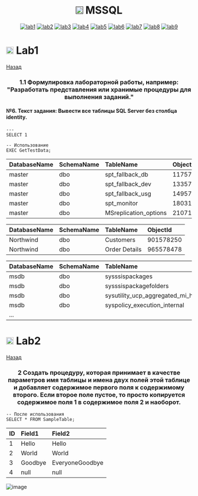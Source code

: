 <h1 name="content" align="center"><a href=""><img src="https://github.com/user-attachments/assets/e080adec-6af7-4bd2-b232-d43cb37024ac" width="20" height="20"/></a> MSSQL</h1>

<p align="center">
  <a href="#-lab1"><img alt="lab1" src="https://img.shields.io/badge/Lab1-blue"></a> 
  <a href="#-lab2"><img alt="lab2" src="https://img.shields.io/badge/Lab2-red"></a>
  <a href="#-lab3"><img alt="lab3" src="https://img.shields.io/badge/Lab3-green"></a>
  <a href="#-lab4"><img alt="lab4" src="https://img.shields.io/badge/Lab4-yellow"></a>
  <a href="#-lab5"><img alt="lab5" src="https://img.shields.io/badge/Lab5-gray"></a>
  <a href="#-lab6"><img alt="lab6" src="https://img.shields.io/badge/Lab6-orange"></a> 
  <a href="#-lab7"><img alt="lab7" src="https://img.shields.io/badge/Lab7-brown"></a>
  <a href="#-lab8"><img alt="lab8" src="https://img.shields.io/badge/Lab8-purple"></a>
  <a href="#-lab9"><img alt="lab9" src="https://img.shields.io/badge/Lab9-violet"></a> 
</p>

# <img src="https://github.com/user-attachments/assets/e080adec-6af7-4bd2-b232-d43cb37024ac" width="20" height="20"/> Lab1
[Назад](#content)
<h3 align="center">
  <a href="#client"></a>
  1.1 Формулировка лабораторной работы, например: "Разработать представления или хранимые процедуры для выполнения заданий."
</h3>

#### №6. Текст задания: Вывести все таблицы SQL Server без столбца identity.
```tsql
--- 
SELECT 1 
```

```tsql
-- Использование
EXEC GetTestData;
```

| DatabaseName | SchemaName | TableName | ObjectId |
| :--- | :--- | :--- | :--- |
| master | dbo | spt\_fallback\_db | 117575457 |
| master | dbo | spt\_fallback\_dev | 133575514 |
| master | dbo | spt\_fallback\_usg | 149575571 |
| master | dbo | spt\_monitor | 1803153469 |
| master | dbo | MSreplication\_options | 2107154552 |

| DatabaseName | SchemaName | TableName | ObjectId |
| :--- | :--- | :--- | :--- |
| Northwind | dbo | Customers | 901578250 |
| Northwind | dbo | Order Details | 965578478 |

| DatabaseName | SchemaName | TableName | ObjectId |
| :--- | :--- | :--- | :--- |
| msdb | dbo | sysssispackages | 231671873 |
| msdb | dbo | sysssispackagefolders | 311672158 |
| msdb | dbo | sysutility\_ucp\_aggregated\_mi\_health\_internal | 361768346 |
| msdb | dbo | syspolicy\_execution\_internal | 432720594 |
| ...  |

# <img src="https://github.com/user-attachments/assets/e080adec-6af7-4bd2-b232-d43cb37024ac" width="20" height="20"/> Lab2
[Назад](#content) 
<h3 align="center"> 
  <a href="#client"></a>
  2 Создать процедуру, которая принимает в качестве параметров имя таблицы и имена двух полей этой таблице и добавляет содержимое первого поля к содержимому второго. 
  Если второе поле пустое, то просто копируется содержимое поля 1 в содержимое поля 2 и наоборот.
</h3>

```tsql
-- После использования
SELECT * FROM SampleTable;
```

| ID | Field1 | Field2 |
| :--- | :--- | :--- |
| 1 | Hello | Hello |
| 2 | World | World |
| 3 | Goodbye | EveryoneGoodbye |
| 4 | null | null |

![image](https://github.com/user-attachments/assets/376a811d-f48d-4afd-acea-6f48c3529c5f)
